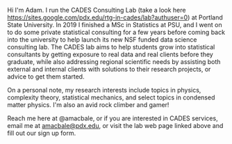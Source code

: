 Hi I'm Adam. I run the CADES Consulting Lab (take a look here https://sites.google.com/pdx.edu/rtg-in-cades/lab?authuser=0) at Portland State University. In 2019 I finished a MSc in Statistics at PSU, and I went on to do some private statistical consulting for a few years before coming back into the university to help launch its new NSF funded data science consulting lab. The CADES lab aims to help students grow into statistical consultants by getting exposure to real data and real clients before they graduate, while also addressing regional scientific needs by assisting both external and internal clients with solutions to their research projects, or advice to get them started. 

On a personal note, my research interests include topics in physics, complexity theory, statistical mechanics, and select topics in condensed matter physics. I'm also an avid rock climber and gamer!

Reach me here at @amacbale, or if you are interested in CADES services, email me at amacbale@pdx.edu, or visit the lab web page linked above and fill out our sign up form.

